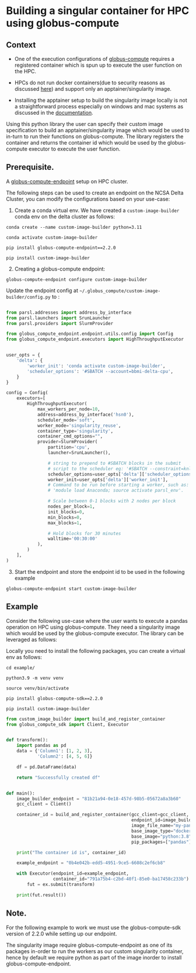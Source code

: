 # Building a singular container for HPC using globus-compute

## Context
* One of the execution configurations of [globus-compute](https://www.globus.org/compute) requires a registered container which is spun up to execute the user function on the HPC.

* HPCs do not run docker containers(due to security reasons as discussed [here](https://docs.vscentrum.be/software/singularity.html)) and support only an apptainer/singularity image.

* Installing the apptainer setup to build the singularity image locally is not a straightforward process especially on windows and mac systems as discussed in the [documentation](https://apptainer.org/docs/admin/main/installation.html).

Using this python library the user can specify their custom image specification to build an apptainer/singularity image 
which would be used to in-turn to run their functions on globus-compute. The library registers the container and 
returns the container id which would be used by the globus-compute executor to execute the user function.


## Prerequisite.
A [globus-compute-endpoint](https://globus-compute.readthedocs.io/en/latest/endpoints.html) setup on HPC cluster.

The following steps can be used to create an endpoint on the NCSA Delta Cluster, you can modify the configurations based on your use-case:

1. Create a conda virtual env. We have created a ```custom-image-builder``` conda env on the delta cluster as follows:
```shell
conda create --name custom-image-builder python=3.11

conda activate custom-image-builder

pip install globus-compute-endpoint==2.2.0

pip install custom-image-builder
```

2. Creating a globus-compute endpoint:

```shell
globus-compute-endpoint configure custom-image-builder
```

Update the endpoint config at ```~/.globus_compute/custom-image-builder/config.py``` to :
```python

from parsl.addresses import address_by_interface
from parsl.launchers import SrunLauncher
from parsl.providers import SlurmProvider

from globus_compute_endpoint.endpoint.utils.config import Config
from globus_compute_endpoint.executors import HighThroughputExecutor


user_opts = {
    'delta': {
        'worker_init': 'conda activate custom-image-builder',
        'scheduler_options': '#SBATCH --account=bbmi-delta-cpu',
    }
}

config = Config(
    executors=[
        HighThroughputExecutor(
            max_workers_per_node=10,
            address=address_by_interface('hsn0'),
            scheduler_mode='soft',
            worker_mode='singularity_reuse',
            container_type='singularity',
            container_cmd_options="",
            provider=SlurmProvider(
                partition='cpu',
                launcher=SrunLauncher(),

                # string to prepend to #SBATCH blocks in the submit
                # script to the scheduler eg: '#SBATCH --constraint=knl,quad,cache'
                scheduler_options=user_opts['delta']['scheduler_options'],
                worker_init=user_opts['delta']['worker_init'],
                # Command to be run before starting a worker, such as:
                # 'module load Anaconda; source activate parsl_env'.

                # Scale between 0-1 blocks with 2 nodes per block
                nodes_per_block=1,
                init_blocks=0,
                min_blocks=0,
                max_blocks=1,

                # Hold blocks for 30 minutes
                walltime='00:30:00'
            ),
        )
    ],
)
```

3. Start the endpoint and store the endpoint id to be used in the following example

```shell
globus-compute-endpoint start custom-image-builder
```


## Example

Consider the following use-case where the user wants to execute a pandas operation on HPC using globus-compute.
They need a singularity image which would be used by the globus-compute executor. The library can be leveraged as follows:

Locally you need to install the following packages, you can create a virtual env as follows:


```shell
cd example/

python3.9 -m venv venv

source venv/bin/activate

pip install globus-compute-sdk==2.2.0

pip install custom-image-builder
```


```python
from custom_image_builder import build_and_register_container
from globus_compute_sdk import Client, Executor


def transform():
    import pandas as pd
    data = {'Column1': [1, 2, 3],
            'Column2': [4, 5, 6]}

    df = pd.DataFrame(data)

    return "Successfully created df"


def main():
    image_builder_endpoint = "81b21a94-0e18-457d-98b5-05672a8a3b60"
    gcc_client = Client()

    container_id = build_and_register_container(gcc_client=gcc_client,
                                                endpoint_id=image_builder_endpoint,
                                                image_file_name="my-pandas-image",
                                                base_image_type="docker",
                                                base_image="python:3.8",
                                                pip_packages=["pandas"])

    print("The container id is", container_id)

    example_endpoint = "0b4e042b-edd5-4951-9ce5-6608c2ef6cb8"

    with Executor(endpoint_id=example_endpoint,
                  container_id="791a75b4-c2bd-40f1-85e0-ba17458c233b") as ex:
        fut = ex.submit(transform)

    print(fut.result())
```


## Note.
For the following example to work we must use the globus-compute-sdk version of 2.2.0 while setting up our endpoint.

The singularity image require globus-compute-endpoint as one of its packages in-order to run the workers as our custom 
singularity container, hence by default we require python as part of the image inorder to install globus-compute-endpoint. 
